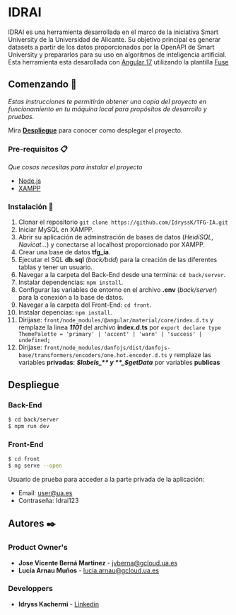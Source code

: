 # IDRAI

IDRAI es una herramienta desarrollada en el marco de la iniciativa Smart University de la Universidad de Alicante. Su objetivo principal es generar datasets a partir de los datos proporcionados por la OpenAPI de Smart University y prepararlos para su uso en algoritmos de inteligencia artificial.
Esta herramienta esta desarollada con [Angular 17](https://v17.angular.io/docs) utilizando la plantilla [Fuse](https://angular-material.fusetheme.com/dashboards/project)


## Comenzando 🚀

_Estas instrucciones te permitirán obtener una copia del proyecto en funcionamiento en tu máquina local para propósitos de desarrollo y pruebas._

Mira [**Despliegue**](#despliegue) para conocer como desplegar el proyecto.


### Pre-requisitos 📋

_Que cosas necesitas para instalar el proyecto_

- [Node.js](https://nodejs.org/)
- [XAMPP](https://www.apachefriends.org/es/download.html)

### Instalación 🔧

1. Clonar el repositorio ```git clone https://github.com/IdryssK/TFG-IA.git```
2. Iniciar MySQL en XAMPP.
3. Abrir su aplicación de adminstración de bases de datos (_HeidiSQL, Navicat..._) y conectarse al localhost proporcionado por XAMPP.
4. Crear una base de datos **tfg_ia**.
5. Ejecutar el SQL **db.sql** (_back/bdd_) para la creación de las diferentes tablas y tener un usuario.
6. Navegar a la carpeta del Back-End desde una termina: ```cd back/server```.
7. Instalar dependencias: ```npm install```.
8. Configurar las variables de entorno en el archivo **.env** (_back/server_) para la conexión a la base de datos.
9. Navegar a la carpeta del Front-End: ```cd front```.
10. Instalar depencias: ```npm install```.
11. Dirijase: ```front/node_modules/@angular/material/core/index.d.ts``` y remplaze la linea **_1101_** del archivo **index.d.ts** por ```export declare type ThemePalette = 'primary' | 'accent' | 'warn' | 'success' | undefined;```
12. Dirijase: ```front/node_modules/danfojs/dist/danfojs-base/transformers/encoders/one.hot.encoder.d.ts``` y remplaze las variables **privadas**: **_$labels_** y **_$getData_** por variables **publicas**


## Despliegue

### Back-End
```bash
$ cd back/server
$ npm run dev
```

### Front-End
```bash
$ cd front
$ ng serve --open
```
Usuario de prueba para acceder a la parte privada de la aplicación:

* Email: user@ua.es
* Contraseña: Idrai123
## Autores ✒️

### Product Owner's

* **Jose Vicente Berná Martinez** - [jvberna@gcloud.ua.es](jvberna@gcloud.ua.es)
* **Lucía Arnau Muños** -  [lucia.arnau@gcloud.ua.es](lucia.arnau@gcloud.ua.es)

### Developpers

* **Idryss Kachermi** - [Linkedin](https://www.linkedin.com/in/idryss-kachermi/)


